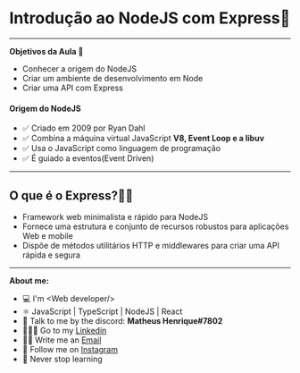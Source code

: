 # Introdução ao NodeJS com Express💚
***
__Objetivos da Aula 📗__

* Conhecer a origem do NodeJS
* Criar um ambiente de desenvolvimento em Node
* Criar uma API com Express

#### Origem do NodeJS
* ✅ Criado em 2009 por Ryan Dahl
* ✅ Combina a máquina virtual JavaScript **V8, Event Loop e a libuv**
* ✅ Usa o JavaScript como linguagem de programação
* ✅ É guiado a eventos(Event Driven)

***

## O que é o Express?💁‍♂️

* Framework web minimalista e rápido para NodeJS
* Fornece uma estrutura e conjunto de recursos robustos para aplicações Web e mobile
* Dispõe de métodos utilitários HTTP e middlewares para criar uma API rápida e segura

***


**About me:**
- 💻 I'm &lt;Web developer/&gt;
- ⚛️ JavaScript | TypeScript | NodeJS | React
- 📩 Talk to me by the discord: **Matheus Henrique#7802**
- 🧑🏾‍💻 Go to my [Linkedin](https://www.linkedin.com/in/matheus-silva19/)
- ✍🏿 Write me an <a href="mailto:matheushenriquedasilvaa.2021@gmail.com" target="_blank">Email</a>
- 👤 Follow me on [Instagram](https://www.instagram.com/themateusreal/)
- 🖤 Never stop learning
